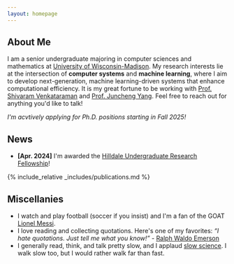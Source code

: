 ```yaml
---
layout: homepage
---
```


## About Me

I am a senior undergraduate majoring in computer sciences and mathematics at <a href="https://www.wisc.edu/" target="_blank">University of Wisconsin-Madison</a>. My research interests lie at the intersection of **computer systems** and **machine learning**, where I aim to develop next-generation, machine learning-driven systems that enhance computational efficiency. It is my great fortune to be working with <a href="https://shivaram.org/" target="_blank">Prof. Shivaram Venkataraman</a> and <a href="https://junchengyang.com/" target="_blank">Prof. Juncheng Yang</a>. Feel free to reach out for anything you'd like to talk!

*I'm acvtively applying for Ph.D. positions starting in Fall 2025!* 

<!-- ## Research Interests

- **Computer Vision:** image recognition, image generation, video captioning
- **Machine Learning:** meta-learning, incremental learning, transfer learning -->

## News

<!-- - **[Aug. 2024]** I started working with <a href="https://junchengyang.com/" target="_blank">Juncheng</a>. -->
- **[Apr. 2024]** I'm awarded the <a href="https://awards.advising.wisc.edu/all-scholarships/hilldale-undergraduatefaculty-research-fellowship/" target="_blank">Hilldale Undergraduate Research Fellowship</a>!
<!-- - **[Jan. 2024]** I joined <a href="https://shivaram.org/" target="_blank">Prof. Shivaram</a>'s group! -->

{% include_relative _includes/publications.md %}

<!-- {% include_relative _includes/services.md %} -->

## Miscellanies

- I watch and play football (soccer if you insist) and I'm a fan of the GOAT <a href="https://www.youtube.com/watch?v=mDsztJOgqUg" target="_blank">Lionel Messi</a>.
- I love reading and collecting quotations. Here's one of my favorites: *“I hate quotations. Just tell me what you know!”* - <a href="https://en.wikipedia.org/wiki/Ralph_Waldo_Emerson" target="_blank">Ralph Waldo Emerson</a>
- I generally read, think, and talk pretty slow, and I applaud <a href="http://slow-science.org/" target="_blank">slow science</a>. I walk slow too, but I would rather walk far than fast.
<!-- - Here are some of my <a href="https://mengze.gitbook.io/paper-notes" target="_blank">paper reading notes</a>, which I hope to keep updating. -->
